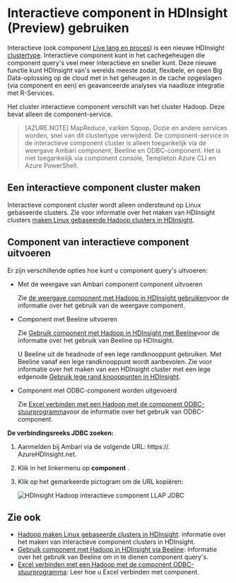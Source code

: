 <properties
    pageTitle="Gebruik interactieve component in HDInsight | Microsoft Azure"
    description="Leren werken met interactieve component (component op LLAP) in HDInsight."
    keywords=""
    services="hdinsight"
    documentationCenter=""
    tags="azure-portal"
    authors="mumian" 
    manager="jhubbard"
    editor="cgronlun"/>

<tags
    ms.service="hdinsight"
    ms.workload="big-data"
    ms.tgt_pltfrm="na"
    ms.devlang="na"
    ms.topic="article"
    ms.date="10/27/2016"
    ms.author="jgao"/>


# <a name="use-interactive-hive-in-hdinsight-preview"></a>Interactieve component in HDInsight (Preview) gebruiken

Interactieve (ook component [Live lang en proces]( https://cwiki.apache.org/confluence/display/Hive/LLAP)) is een nieuwe HDInsight [clustertype]( hdinsight-hadoop-provision-linux-clusters.md#cluster-types).  Interactieve component kunt in het cachegeheugen die component query's veel meer interactieve en sneller kunt. Deze nieuwe functie kunt HDInsight van's werelds meeste zodat, flexibele, en open Big Data-oplossing op de cloud met in het geheugen in de cache opgeslagen (via component en een) en geavanceerde analyses via naadloze integratie met R-Services. 

Het cluster interactieve component verschilt van het cluster Hadoop. Deze bevat alleen de component-service. 

> [AZURE.NOTE] MapReduce, varken Sqoop, Oozie en andere services worden, snel van dit clustertype verwijderd.
De component-service in de interactieve component cluster is alleen toegankelijk via de weergave Ambari component, Beeline en ODBC-component. Het is niet toegankelijk via component console, Templeton Azure CLI en Azure PowerShell. 


 


## <a name="create-an-interactive-hive-cluster"></a>Een interactieve component cluster maken

Interactieve component cluster wordt alleen ondersteund op Linux gebaseerde clusters. Zie voor informatie over het maken van HDInsight clusters [maken Linux gebaseerde Hadoop clusters in HDInsight](hdinsight-hadoop-provision-linux-clusters.md).


## <a name="execute-hive-from-interactive-hive"></a>Component van interactieve component uitvoeren

Er zijn verschillende opties hoe kunt u component query's uitvoeren:

- Met de weergave van Ambari component component uitvoeren

    Zie [de weergave component met Hadoop in HDInsight gebruiken]( hdinsight-hadoop-use-hive-ambari-view.md)voor de informatie over het gebruik van de weergave component.

- Component met Beeline uitvoeren

    Zie [Gebruik component met Hadoop in HDInsight met Beeline](hdinsight-hadoop-use-hive-beeline.md)voor de informatie over het gebruik van Beeline op HDInsight.

    U Beeline uit de headnode of een lege randknooppunt gebruiken.  Met Beeline vanaf een lege randknooppunt wordt aanbevolen.  Zie voor informatie over het maken van een HDInsight cluster met een lege edgenode [Gebruik lege rand knooppunten in HDInsight](hdinsight-apps-use-edge-node.md).

- Component met ODBC-component worden uitgevoerd

    Zie [Excel verbinden met een Hadoop met de component ODBC-stuurprogramma](hdinsight-connect-excel-hive-odbc-driver.md)voor de informatie over het gebruik van ODBC-component.

**De verbindingsreeks JDBC zoeken:**

1.  Aanmelden bij Ambari via de volgende URL: https://<ClusterName>. AzureHDInsight.net.
2.  Klik in het linkermenu op **component** .
3.  Klik op het gemarkeerde pictogram om de URL kopiëren:

    ![HDInsight Hadoop interactieve component LLAP JDBC](./media/hdinsight-hadoop-use-interactive-hive/hdinsight-hadoop-use-interactive-hive-jdbc.png)

## <a name="see-also"></a>Zie ook
-   [Hadoop maken Linux gebaseerde clusters in HDInsight](hdinsight-hadoop-provision-linux-clusters.md): informatie over het maken van interactieve component clusters in HDInsight.
-   [Gebruik component met Hadoop in HDInsight via Beeline](hdinsight-hadoop-use-hive-beeline.md): informatie over het gebruik van Beeline om in te dienen component query's.
-   [Excel verbinden met een Hadoop met de component ODBC-stuurprogramma](hdinsight-connect-excel-hive-odbc-driver.md): Leer hoe u Excel verbinden met component.
